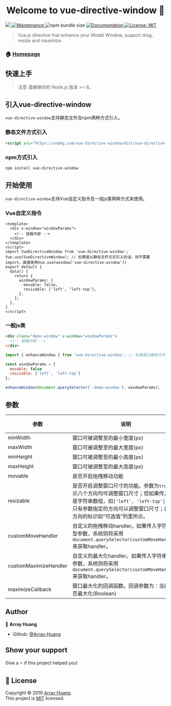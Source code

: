 <h1 align="center">Welcome to vue-directive-window 👋</h1>
<p>
  <a href="https://www.npmjs.com/package/vue-directive-window" target="_blank">
    <img src="https://img.shields.io/npm/v/vue-directive-window.svg?cacheSeconds=2592000" />
  </a>
  <a href="https://www.npmjs.com/package/vue-directive-window" target="_blank">
    <img alt="Maintenance" src="https://img.shields.io/npm/dw/vue-directive-window.svg?cacheSeconds=2592000" />
  </a>
  <img alt="npm bundle size" src="https://img.shields.io/bundlephobia/min/vue-directive-window.svg?cacheSeconds=2592000" />
  <a href="https://array-huang.github.io/vue-directive-window">
    <img alt="Documentation" src="https://img.shields.io/badge/documentation-yes-brightgreen.svg" target="_blank" />
  </a>
  <a href="https://github.com/Array-Huang/vue-directive-window/blob/master/LICENSE">
    <img alt="License: MIT" src="https://img.shields.io/badge/License-MIT-yellow.svg" target="_blank" />
  </a>
  
</p>

> Vue.js directive that enhance your Modal Window, support drag, resize and maximize.

### 🏠 [Homepage](https://github.com/Array-Huang/vue-directive-window)

## 快速上手

> 注意 请确保你的 Node.js 版本 >= 8。 

## 引入vue-directive-window
`vue-directive-window`支持静态文件及npm两种方式引入。

### 静态文件方式引入
```html
<script src="https://unpkg.com/vue-directive-window/dist/vue-directive-window.umd.min.js"></script>
```

### npm方式引入
```bash
npm install vue-directive-window
```

## 开始使用
`vue-directive-window`支持Vue自定义指令及一般js类两种方式来使用。

### Vue自定义指令
```vue
<template>
  <div v-window="windowParams">
    <!-- 容器内容 -->
  </div>
</template>
<script>
import VueDirectiveWindow from 'vue-directive-window';
Vue.use(VueDirectiveWindow); // 如果是以静态文件方式引入的话，则不需要 import，直接使用Vue.use(window['vue-directive-window'])
export default {
  data() {
    return {
      windowParams: {
        movable: false,
        resizable: ['left', 'left-top'],
      },
    };
  },
}
</script>
```

### 一般js类
```html
<div class="demo-window" v-window="windowParams">
  <!-- 容器内容 -->
</div>
```

```javascript
import { enhanceWindow } from 'vue-directive-window'; // 如果是以静态文件方式引入的话,则是const enhanceWindow = window['vue-directive-window'].enhanceWindow;

const windowParams = {
  movable: false
  resizable: ['left', 'left-top']
};

enhanceWindow(document.querySelector('.demo-window'), windowParams);
```

## 参数

参数 | 说明 | 类型 | 可选值 | 默认值 
---|---|---|---|---
minWidth | 窗口可被调整至的最小宽度(px) | Number | —— | 100
maxWidth | 窗口可被调整至的最大宽度(px) | Number | —— | ——
minHeight | 窗口可被调整至的最小高度(px) | Number | —— | 100
maxHeight | 窗口可被调整至的最大高度(px) | Number | —— | ——
movable | 是否开启拖拽移动功能 | Boolean | —— | true
resizable | 是否开启调整窗口尺寸的功能。参数为`true`表示八个方向均可调整窗口尺寸；但如果传入的是字符串数组，如`['left', 'left-top']`，则只有参数指定的方向可以调整窗口尺寸；各个方向的标识如“可选值”列里所示。 | Boolean / Array | `left-top`/`left-bottom`/`left`/`right-top`/`right-bottom`/`right`/`top`/`bottom` | true
customMoveHandler | 自定义的拖拽移动handler。如果传入字符串类型参数，系统则将采用`document.querySelector(customMoveHandler)`来获取handler。 | String / Element | —— | ——
customMaximizeHandler | 自定义的最大化handler。如果传入字符串类型参数，系统则将采用`document.querySelector(customMoveHandler)`来获取handler。 | String / Element | —— | ——
maximizeCallback | 窗口最大化的回调函数。回调参数为：当前是否最大化(Boolean) | Function | —— | ——

## Author

👤 **Array Huang**

- Github: [@Array-Huang](https://github.com/Array-Huang)

## Show your support

Give a ⭐️ if this project helped you!

## 📝 License

Copyright © 2019 [Array Huang](https://github.com/Array-Huang).<br />
This project is [MIT](https://github.com/Array-Huang/vue-directive-window/blob/master/LICENSE) licensed.
